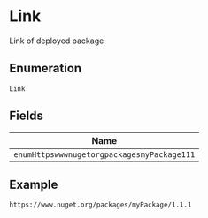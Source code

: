 
# Link

Link of deployed package

## Enumeration

`Link`

## Fields

| Name |
|  --- |
| `enumHttpswwwnugetorgpackagesmyPackage111` |

## Example

```
https://www.nuget.org/packages/myPackage/1.1.1
```

